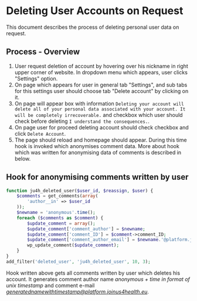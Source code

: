 # Deleting User Accounts on Request
This document describes the process of deleting personal user data on request.

## Process - Overview
1. User request deletion of account by hovering over his nickname in right upper corner of website. In dropdown menu which appears, user clicks "Settings" option.
1. On page which appears for user in general tab "Settings", and sub tabs for this settings user should choose tab "Delete account" by clicking on it.
1. On page will appear box with information `Deleting your account will delete all of your personal data associated with your account. It will be completely irrecoverable.` and checkbox which user should check before deleting `I understand the consequences.`.
1. On page user for proceed deleting account should check checkbox and click `Delete Account`.
1. The page should reload and homepage should appear. During this time hook is invoked which anonymises comment data. More about hook which was written for anonymising data of comments is described in below.

## Hook for anonymising comments written by user
```php
function ju4h_deleted_user($user_id, $reassign, $user) {
    $comments = get_comments(array(
        'author__in' => $user_id
    ));
    $newname = 'anonymous'.time();
    foreach ($comments as $comment) {
        $update_comment = array();
        $update_comment['comment_author'] = $newname;
        $update_comment['comment_ID'] = $comment->comment_ID;
        $update_comment['comment_author_email'] = $newname.'@platform.joinus4health.eu';
        wp_update_comment($update_comment);
    }
}
add_filter('deleted_user', 'ju4h_deleted_user', 10, 3);
```
Hook written above gets all comments written by user which deletes his account.
It generates comment author name *anonymous + time in format of unix timestamp* and comment e-mail *generatednamewithtimestamp@platform.joinus4health.eu*.
